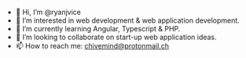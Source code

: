 - 👋 Hi, I’m @ryanjvice
- 👀 I’m interested in web development & web application development.
- 🌱 I’m currently learning Angular, Typescript & PHP.
- 💞️ I’m looking to collaborate on start-up web application ideas.
- 📫 How to reach me: chivemind@protonmail.ch
